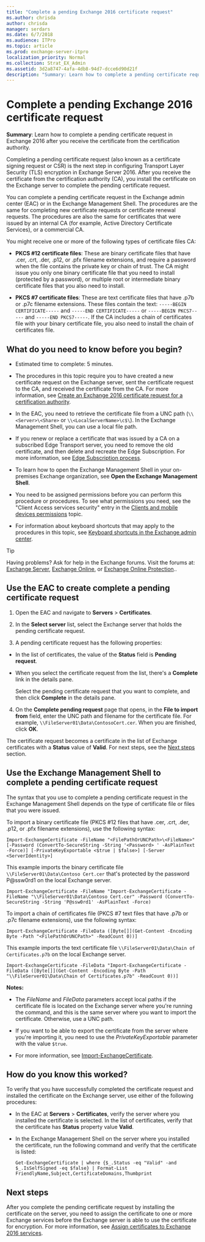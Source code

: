 ```yaml
---
title: "Complete a pending Exchange 2016 certificate request"
ms.author: chrisda
author: chrisda
manager: serdars
ms.date: 6/7/2018
ms.audience: ITPro
ms.topic: article
ms.prod: exchange-server-itpro
localization_priority: Normal
ms.collection: Strat_EX_Admin
ms.assetid: 3d2a8747-4afa-4db8-94d7-dcce6d90d21f
description: "Summary: Learn how to complete a pending certificate request in Exchange 2016 after you receive the certificate from the certification authority."
---
```


# Complete a pending Exchange 2016 certificate request

 **Summary**: Learn how to complete a pending certificate request in Exchange 2016 after you receive the certificate from the certification authority.
  
Completing a pending certificate request (also known as a certificate signing request or CSR) is the next step in configuring Transport Layer Security (TLS) encryption in Exchange Server 2016. After you receive the certificate from the certification authority (CA), you install the certificate on the Exchange server to complete the pending certificate request.
  
You can complete a pending certificate request in the Exchange admin center (EAC) or in the Exchange Management Shell. The procedures are the same for completing new certificate requests or certificate renewal requests. The procedures are also the same for certificates that were issued by an internal CA (for example, Active Directory Certificate Services), or a commercial CA.
  
You might receive one or more of the following types of certificate files CA:
  
- **PKCS #12 certificate files**: These are binary certificate files that have .cer, .crt, .der, .p12, or .pfx filename extensions, and require a password when the file contains the private key or chain of trust. The CA might issue you only one binary certificate file that you need to install (protected by a password), or multiple root or intermediate binary certificate files that you also need to install.
    
- **PKCS #7 certificate files**: These are text certificate files that have .p7b or .p7c filename extensions. These files contain the text: `-----BEGIN CERTIFICATE-----` and `-----END CERTIFICATE-----` or `-----BEGIN PKCS7-----` and `-----END PKCS7-----`. If the CA includes a chain of certificates file with your binary certificate file, you also need to install the chain of certificates file.
    
## What do you need to know before you begin?

- Estimated time to complete: 5 minutes.
    
- The procedures in this topic require you to have created a new certificate request on the Exchange server, sent the certificate request to the CA, and received the certificate from the CA. For more information, see [Create an Exchange 2016 certificate request for a certification authority](create-ca-certificate-requests.md).
    
- In the EAC, you need to retrieve the certificate file from a UNC path (`\\<Server>\<Share>` or `\\<LocalServerName>\c$\`). In the Exchange Management Shell, you can use a local file path.
    
- If you renew or replace a certificate that was issued by a CA on a subscribed Edge Transport server, you need to remove the old certificate, and then delete and recreate the Edge Subscription. For more information, see [Edge Subscription process](../../architecture/edge-transport-servers/edge-subscriptions.md#Process).
    
- To learn how to open the Exchange Management Shell in your on-premises Exchange organization, see **Open the Exchange Management Shell**.
    
- You need to be assigned permissions before you can perform this procedure or procedures. To see what permissions you need, see the "Client Access services security" entry in the [Clients and mobile devices permissions](../../permissions/feature-permissions/client-and-mobile-device-permissions.md) topic. 
    
- For information about keyboard shortcuts that may apply to the procedures in this topic, see [Keyboard shortcuts in the Exchange admin center](../../about-documentation/exchange-admin-center-keyboard-shortcuts.md).
    
> [!TIP]
> Having problems? Ask for help in the Exchange forums. Visit the forums at: [Exchange Server](https://go.microsoft.com/fwlink/p/?linkId=60612), [Exchange Online](https://go.microsoft.com/fwlink/p/?linkId=267542), or [Exchange Online Protection](https://go.microsoft.com/fwlink/p/?linkId=285351).. 
  
## Use the EAC to create complete a pending certificate request

1. Open the EAC and navigate to **Servers** \> **Certificates**.
    
2. In the **Select server** list, select the Exchange server that holds the pending certificate request. 
    
3. A pending certificate request has the following properties:
    
  - In the list of certificates, the value of the **Status** field is **Pending request**.
    
  - When you select the certificate request from the list, there's a **Complete** link in the details pane. 
    
    Select the pending certificate request that you want to complete, and then click **Complete** in the details pane. 
    
4. On the **Complete pending request** page that opens, in the **File to import from** field, enter the UNC path and filename for the certificate file. For example, `\\FileServer01\Data\ContosoCert.cer`. When you are finished, click **OK**.
    
The certificate request becomes a certificate in the list of Exchange certificates with a **Status** value of **Valid**. For next steps, see the [Next steps](create-ca-certificate-requests.md#NextSteps) section. 
  
## Use the Exchange Management Shell to complete a pending certificate request

The syntax that you use to complete a pending certificate request in the Exchange Management Shell depends on the type of certificate file or files that you were issued.
  
To import a binary certificate file (PKCS #12 files that have .cer, .crt, .der, .p12, or .pfx filename extensions), use the following syntax:
  
```
Import-ExchangeCertificate -FileName "<FilePathOrUNCPath>\<FileName>" [-Password (ConvertTo-SecureString -String '<Password> ' -AsPlainText -Force)] [-PrivateKeyExportable <$true | $false>] [-Server <ServerIdentity>]
```

This example imports the binary certificate file `\\FileServer01\Data\Contoso Cert.cer` that's protected by the password P@ssw0rd1 on the local Exchange server. 
  
```
Import-ExchangeCertificate -FileName "Import-ExchangeCertificate -FileName "\\FileServer01\Data\Contoso Cert.cer" -Password (ConvertTo-SecureString -String 'P@ssw0rd1' -AsPlainText -Force)
```

To import a chain of certificates file (PKCS #7 text files that have .p7b or .p7c filename extensions), use the following syntax:
  
```
Import-ExchangeCertificate -FileData ([Byte[]](Get-Content -Encoding Byte -Path "<FilePathOrUNCPath>" -ReadCount 0))]
```

This example imports the text certificate file `\\FileServer01\Data\Chain of Certificates.p7b` on the local Exchange server. 
  
```
Import-ExchangeCertificate -FileData "Import-ExchangeCertificate -FileData ([Byte[]](Get-Content -Encoding Byte -Path "\\FileServer01\Data\Chain of Certificates.p7b" -ReadCount 0))]
```

 **Notes:**
  
- The _FileName_ and _FileData_ parameters accept local paths if the certificate file is located on the Exchange server where you're running the command, and this is the same server where you want to import the certificate. Otherwise, use a UNC path. 
    
- If you want to be able to export the certificate from the server where you're importing it, you need to use the _PrivateKeyExportable_ parameter with the value `$true`.
    
- For more information, see [Import-ExchangeCertificate](http://technet.microsoft.com/library/c1a98e97-e58a-49c8-a44d-948b2fc07876.aspx).
    
## How do you know this worked?

To verify that you have successfully completed the certificate request and installed the certificate on the Exchange server, use either of the following procedures:
  
- In the EAC at **Servers** \> **Certificates**, verify the server where you installed the certificate is selected. In the list of certificates, verify that the certificate has **Status** property value **Valid**.
    
- In the Exchange Management Shell on the server where you installed the certificate, run the following command and verify that the certificate is listed:
    
  ```
  Get-ExchangeCertificate | where {$_.Status -eq "Valid" -and $_.IsSelfSigned -eq $false} | Format-List FriendlyName,Subject,CertificateDomains,Thumbprint
  ```

## Next steps
<a name="NextSteps"> </a>

After you complete the pending certificate request by installing the certificate on the server, you need to assign the certificate to one or more Exchange services before the Exchange server is able to use the certificate for encryption. For more information, see [Assign certificates to Exchange 2016 services](assign-certificates-to-services.md).
  

